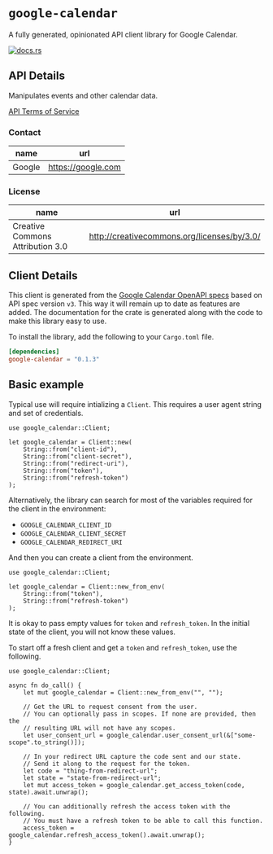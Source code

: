 # `google-calendar`

A fully generated, opinionated API client library for Google Calendar.

[![docs.rs](https://docs.rs/google-calendar/badge.svg)](https://docs.rs/google-calendar)

## API Details

Manipulates events and other calendar data.

[API Terms of Service](https://developers.google.com/terms/)

### Contact


| name | url |
|----|----|
| Google | <https://google.com> |

### License


| name | url |
|----|----|
| Creative Commons Attribution 3.0 | <http://creativecommons.org/licenses/by/3.0/> |


## Client Details

This client is generated from the [Google Calendar OpenAPI
specs](https://calendar-json.googleapis.com/iscovery/rest?version=v3) based on API spec version `v3`. This way it will remain
up to date as features are added. The documentation for the crate is generated
along with the code to make this library easy to use.


To install the library, add the following to your `Cargo.toml` file.

```toml
[dependencies]
google-calendar = "0.1.3"
```

## Basic example

Typical use will require intializing a `Client`. This requires
a user agent string and set of credentials.

```
use google_calendar::Client;

let google_calendar = Client::new(
    String::from("client-id"),
    String::from("client-secret"),
    String::from("redirect-uri"),
    String::from("token"),
    String::from("refresh-token")
);
```

Alternatively, the library can search for most of the variables required for
the client in the environment:

- `GOOGLE_CALENDAR_CLIENT_ID`
- `GOOGLE_CALENDAR_CLIENT_SECRET`
- `GOOGLE_CALENDAR_REDIRECT_URI`

And then you can create a client from the environment.

```
use google_calendar::Client;

let google_calendar = Client::new_from_env(
    String::from("token"),
    String::from("refresh-token")
);
```

It is okay to pass empty values for `token` and `refresh_token`. In
the initial state of the client, you will not know these values.

To start off a fresh client and get a `token` and `refresh_token`, use the following.

```
use google_calendar::Client;

async fn do_call() {
    let mut google_calendar = Client::new_from_env("", "");

    // Get the URL to request consent from the user.
    // You can optionally pass in scopes. If none are provided, then the
    // resulting URL will not have any scopes.
    let user_consent_url = google_calendar.user_consent_url(&["some-scope".to_string()]);

    // In your redirect URL capture the code sent and our state.
    // Send it along to the request for the token.
    let code = "thing-from-redirect-url";
    let state = "state-from-redirect-url";
    let mut access_token = google_calendar.get_access_token(code, state).await.unwrap();

    // You can additionally refresh the access token with the following.
    // You must have a refresh token to be able to call this function.
    access_token = google_calendar.refresh_access_token().await.unwrap();
}
```
